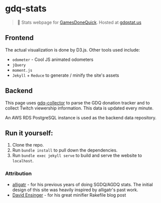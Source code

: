 # gdq-stats
> :space_invader: Stats webpage for [GamesDoneQuick](gamesdonequick.com). Hosted at [gdqstat.us](http://gdqstat.us)

## Frontend
The actual visualization is done by D3.js. Other tools used include: 

* `odometer` - Cool JS animated odometers
* `jQuery`
* `moment.js`
* `Jekyll` + `Reduce` to generate / minify the site's assets

## Backend
This page uses [gdq-collector](https://github.com/bcongdon/gdq-collector) to parse the GDQ donation tracker and to collect Twitch viewership information. This data is updated every minute.

An AWS RDS PostgreSQL instance is used as the backend data repository.

## Run it yourself:

1. Clone the repo.
2. Run `bundle install` to pull down the dependencies.
3. Run `bundle exec jekyll serve` to build and serve the website to `localhost`.

### Attribution
* [alligatr](http://alligatr.co.uk/) - for his previous years of doing SGDQ/AGDQ stats. The initial design of this site was heavily inspired by alligatr's past work.
* [David Ensinger](http://davidensinger.com/2013/08/how-i-use-reduce-to-minify-and-optimize-assets-for-production/) - for his great minifier Rakefile blog post